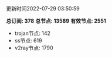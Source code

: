 更新时间2022-07-29 03:50:59

**总订阅: 378**
**总节点: 13589**
**有效节点: 2551**
- trojan节点: 142
- ss节点: 619
- v2ray节点: 1790
